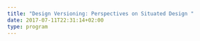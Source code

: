 ```yaml
---
title: "Design Versioning: Perspectives on Situated Design "
date: 2017-07-11T22:31:14+02:00
type: program
---
```


